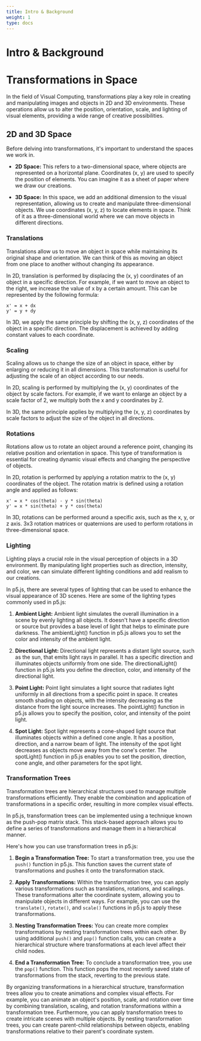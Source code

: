 ```yaml
---
title: Intro & Background
weight: 1
type: docs
---
```


# **Intro & Background**

# **Transformations in Space**

In the field of Visual Computing, transformations play a key role in creating and manipulating images and objects in 2D and 3D environments. These operations allow us to alter the position, orientation, scale, and lighting of visual elements, providing a wide range of creative possibilities.

## **2D and 3D Space**
Before delving into transformations, it's important to understand the spaces we work in.

- **2D Space:** This refers to a two-dimensional space, where objects are represented on a horizontal plane. Coordinates (x, y) are used to specify the position of elements. You can imagine it as a sheet of paper where we draw our creations.

- **3D Space:** In this space, we add an additional dimension to the visual representation, allowing us to create and manipulate three-dimensional objects. We use coordinates (x, y, z) to locate elements in space. Think of it as a three-dimensional world where we can move objects in different directions.

### **Translations**

Translations allow us to move an object in space while maintaining its original shape and orientation. We can think of this as moving an object from one place to another without changing its appearance.

In 2D, translation is performed by displacing the (x, y) coordinates of an object in a specific direction. For example, if we want to move an object to the right, we increase the value of x by a certain amount. This can be represented by the following formula:
 ```
x' = x + dx
y' = y + dy
 ```
In 3D, we apply the same principle by shifting the (x, y, z) coordinates of the object in a specific direction. The displacement is achieved by adding constant values to each coordinate.

### **Scaling**

Scaling allows us to change the size of an object in space, either by enlarging or reducing it in all dimensions. This transformation is useful for adjusting the scale of an object according to our needs.

In 2D, scaling is performed by multiplying the (x, y) coordinates of the object by scale factors. For example, if we want to enlarge an object by a scale factor of 2, we multiply both the x and y coordinates by 2.

In 3D, the same principle applies by multiplying the (x, y, z) coordinates by scale factors to adjust the size of the object in all directions.

### **Rotations**

Rotations allow us to rotate an object around a reference point, changing its relative position and orientation in space. This type of transformation is essential for creating dynamic visual effects and changing the perspective of objects.

In 2D, rotation is performed by applying a rotation matrix to the (x, y) coordinates of the object. The rotation matrix is defined using a rotation angle and applied as follows:
```
x' = x * cos(theta) - y * sin(theta)
y' = x * sin(theta) + y * cos(theta)
```
In 3D, rotations can be performed around a specific axis, such as the x, y, or z axis. 3x3 rotation matrices or quaternions are used to perform rotations in three-dimensional space.

### **Lighting**

Lighting plays a crucial role in the visual perception of objects in a 3D environment. By manipulating light properties such as direction, intensity, and color, we can simulate different lighting conditions and add realism to our creations.

In p5.js, there are several types of lighting that can be used to enhance the visual appearance of 3D scenes. Here are some of the lighting types commonly used in p5.js:

1. **Ambient Light:**
Ambient light simulates the overall illumination in a scene by evenly lighting all objects. It doesn't have a specific direction or source but provides a base level of light that helps to eliminate pure darkness. The ambientLight() function in p5.js allows you to set the color and intensity of the ambient light.

2. **Directional Light:**
Directional light represents a distant light source, such as the sun, that emits light rays in parallel. It has a specific direction and illuminates objects uniformly from one side. The directionalLight() function in p5.js lets you define the direction, color, and intensity of the directional light.

3. **Point Light:**
Point light simulates a light source that radiates light uniformly in all directions from a specific point in space. It creates smooth shading on objects, with the intensity decreasing as the distance from the light source increases. The pointLight() function in p5.js allows you to specify the position, color, and intensity of the point light.

4. **Spot Light:**
Spot light represents a cone-shaped light source that illuminates objects within a defined cone angle. It has a position, direction, and a narrow beam of light. The intensity of the spot light decreases as objects move away from the cone's center. The spotLight() function in p5.js enables you to set the position, direction, cone angle, and other parameters for the spot light.

### **Transformation Trees**

Transformation trees are hierarchical structures used to manage multiple transformations efficiently. They enable the combination and application of transformations in a specific order, resulting in more complex visual effects.

In p5.js, transformation trees can be implemented using a technique known as the push-pop matrix stack. This stack-based approach allows you to define a series of transformations and manage them in a hierarchical manner.

Here's how you can use transformation trees in p5.js:

1. **Begin a Transformation Tree:**
To start a transformation tree, you use the ``push()`` function in p5.js. This function saves the current state of transformations and pushes it onto the transformation stack.

2. **Apply Transformations:**
Within the transformation tree, you can apply various transformations such as translations, rotations, and scalings. These transformations alter the coordinate system, allowing you to manipulate objects in different ways. For example, you can use the ``translate()``, ``rotate()``, and ``scale()`` functions in p5.js to apply these transformations.

3. **Nesting Transformation Trees:**
You can create more complex transformations by nesting transformation trees within each other. By using additional ``push()`` and ``pop()`` function calls, you can create a hierarchical structure where transformations at each level affect their child nodes.

4. **End a Transformation Tree:**
To conclude a transformation tree, you use the ``pop()`` function. This function pops the most recently saved state of transformations from the stack, reverting to the previous state.

By organizing transformations in a hierarchical structure, transformation trees allow you to create animations and complex visual effects. For example, you can animate an object's position, scale, and rotation over time by combining translation, scaling, and rotation transformations within a transformation tree. Furthermore, you can apply transformation trees to create intricate scenes with multiple objects. By nesting transformation trees, you can create parent-child relationships between objects, enabling transformations relative to their parent's coordinate system.